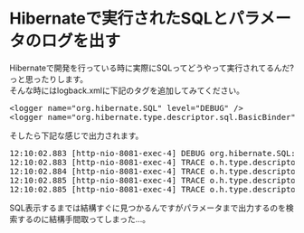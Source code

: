 # Hibernateで実行されたSQLとパラメータのログを出す

<div><p>Hibernateで開発を行っている時に実際にSQLってどうやって実行されてるんだ?っと思ったりします。<br>そんな時にはlogback.xmlに下記のタグを追加してみてください。</p><pre class="hljs xml"><span class="hljs-tag">&lt;<span class="hljs-title">logger</span> <span class="hljs-attribute">name</span>=<span class="hljs-value">"org.hibernate.SQL"</span> <span class="hljs-attribute">level</span>=<span class="hljs-value">"DEBUG"</span> /&gt;</span>
<span class="hljs-tag">&lt;<span class="hljs-title">logger</span> <span class="hljs-attribute">name</span>=<span class="hljs-value">"org.hibernate.type.descriptor.sql.BasicBinder"</span> <span class="hljs-attribute">level</span>=<span class="hljs-value">"TRACE"</span> /&gt;</span></pre><p>そしたら下記な感じで出力されます。</p><pre class="hljs cpp"><span class="hljs-number">12</span>:<span class="hljs-number">10</span>:<span class="hljs-number">02.883</span> [http-nio-<span class="hljs-number">8081</span>-exec-<span class="hljs-number">4</span>] DEBUG org.hibernate.SQL:<span class="hljs-number">109</span> - select sample0_.id as id1_11_ from sample sample0_ where sample0_.id=? and sample0_.type=? and sample0_.create_date&gt;=?
<span class="hljs-number">12</span>:<span class="hljs-number">10</span>:<span class="hljs-number">02.883</span> [http-nio-<span class="hljs-number">8081</span>-exec-<span class="hljs-number">4</span>] TRACE o.h.type.descriptor.sql.BasicBinder:<span class="hljs-number">81</span> - binding parameter [<span class="hljs-number">1</span>] as [INTEGER] - [<span class="hljs-number">4</span>]
<span class="hljs-number">12</span>:<span class="hljs-number">10</span>:<span class="hljs-number">02.884</span> [http-nio-<span class="hljs-number">8081</span>-exec-<span class="hljs-number">4</span>] TRACE o.h.type.descriptor.sql.BasicBinder:<span class="hljs-number">81</span> - binding parameter [<span class="hljs-number">2</span>] as [VARCHAR] - [summary]
<span class="hljs-number">12</span>:<span class="hljs-number">10</span>:<span class="hljs-number">02.885</span> [http-nio-<span class="hljs-number">8081</span>-exec-<span class="hljs-number">4</span>] TRACE o.h.type.descriptor.sql.BasicBinder:<span class="hljs-number">81</span> - binding parameter [<span class="hljs-number">3</span>] as [TIMESTAMP] - [<span class="hljs-number">2015</span>-<span class="hljs-number">01</span>-<span class="hljs-number">01</span>]
<span class="hljs-number">12</span>:<span class="hljs-number">10</span>:<span class="hljs-number">02.885</span> [http-nio-<span class="hljs-number">8081</span>-exec-<span class="hljs-number">4</span>] TRACE o.h.type.descriptor.sql.BasicBinder:<span class="hljs-number">81</span> - binding parameter [<span class="hljs-number">3</span>] as [TIMESTAMP] - [<span class="hljs-number">2015</span>-<span class="hljs-number">01</span>-<span class="hljs-number">01</span> <span class="hljs-number">09</span>:<span class="hljs-number">00</span>:<span class="hljs-number">00.0</span>]</pre><p>SQL表示するまでは結構すぐに見つかるんですがパラメータまで出力するのを検索するのに結構手間取ってしまった...。</p></div>